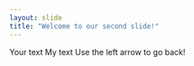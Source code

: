 ```yaml
---
layout: slide
title: "Welcome to our second slide!"
---
```

Your text My text
Use the left arrow to go back!
